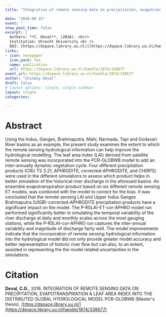 ```yaml
---
title: "Integration of remote sensing data on precipitaiton, evapotranspiration and leaf area index into the distributed global hydrological model PCR-GLOBWB"

date: "2016-08-15"
event: ''
show_post_time: false
excerpt: |
  Authors: **C. Deval**, (2016). <br/>
  Institution: Utrecht University <br />
  DOI: [https://dspace.library.uu.nl/](https://dspace.library.uu.nl/handle/1874/338677)
links:
- icon: newspaper
  icon_pack: fas
  name: publication
  url: https://dspace.library.uu.nl/handle/1874/338677
event_url: https://dspace.library.uu.nl/handle/1874/338677
author: "Chinmay Deval"
draft: false
# layout options: single, single-sidebar
layout: single
categories:

---
```


# Abstract

Using the Indus, Ganges, Brahmaputra, Mahi, Narmada, Tapi and Godavari River basins as an example, the present study examines the extent to which the remote sensing hydrological information can help improve the hydrological modelling. The leaf area index (LAI) derived from satellite remote sensing was incorporated into the PCR-GLOBWB model to add an inter-annually dynamic vegetation cycle. Four different precipitation products (CRU TS 3.21, APHRODITE, corrected-APHRODITE, and CHIRPS) were used in the different simulations to assess which product helps in better simulation of the historical river discharge in the aforesaid basins. An ensemble evapotranspiration product based on six different remote sensing ET models, was combined with the model to correct for the bias. It was concluded that the remote sensing LAI and Upper Indus Ganges Brahmaputra (UIGB)-corrected-APHRODITE precipitation products have a significant impact on the model. The P-RSLAI-ET-cor-APHRO model run performed significantly better in simulating the temporal variability of the river discharge at daily and monthly scales across the most gauging stations, while the P-RSLAI-cor-APHRO run captures the inter-annual variability and magnitude of discharge fairly well. The model improvements indicate that the incorporation of remote sensing hydrological information into the hydrological model did not only provide greater model accuracy and better representation of historic river flow but can also, to an extent, assisted in representing the the model related uncertainties in the simulations.


# Citation

**Deval, C.G.**, 2016. INTEGRATION OF REMOTE SENSING DATA ON PRECIPITATION, EVAPOTRANSPIRATION & LEAF AREA INDEX INTO THE DISTRIBUTED GLOBAL HYDROLOGICAL MODEL PCR-GLOBWB (Master's thesis).
[https://dspace.library.uu.nl/](https://dspace.library.uu.nl/handle/1874/338677)
